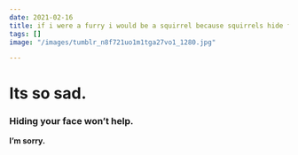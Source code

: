 ```yaml
---
date: 2021-02-16
title: if i were a furry i would be a squirrel because squirrels hide from poison
tags: []
image: "/images/tumblr_n8f721uo1m1tga27vo1_1280.jpg"

---
```

# Its so sad.

### Hiding your face won’t help.

**I’m sorry.**